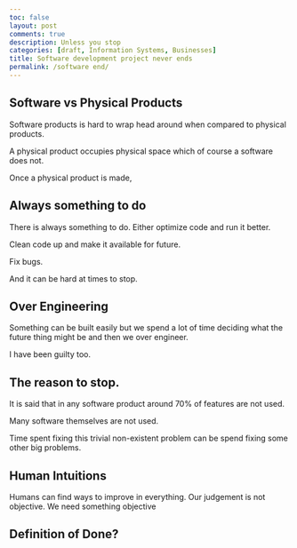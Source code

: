 ```yaml
---
toc: false
layout: post
comments: true
description: Unless you stop
categories: [draft, Information Systems, Businesses]
title: Software development project never ends
permalink: /software end/
---
```


## Software vs Physical Products

Software products is hard to wrap head around when compared to physical products.

A physical product occupies physical space which of course a software does not.

Once a physical product is made, 

## Always something to do

There is always something to do. Either optimize code and run it better.

Clean code up and make it available for future.

Fix bugs.

And it can be hard at times to stop.

## Over Engineering

Something can be built easily but we spend a lot of time deciding what the future thing might be and then we over engineer.

I have been guilty too.

## The reason to stop.

It is said that in any software product around 70% of features are not used.

Many software themselves are not used.

Time spent fixing this trivial non-existent problem can be spend fixing some other big problems.

## Human Intuitions

Humans can find ways to improve in everything. Our judgement is not objective. We need something objective

## Definition of Done?